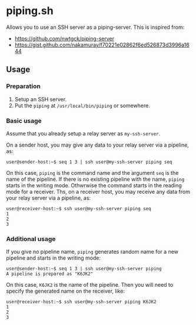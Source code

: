 # piping.sh

Allows you to use an SSH server as a piping-server.
This is inspired from:

 * https://github.com/nwtgck/piping-server
 * https://gist.github.com/nakamuray/f70221e02862f6ed526873d3996a1644

## Usage

### Preparation

1. Setup an SSH server.
2. Put the `piping` at `/usr/local/bin/piping` or somewhere.


### Basic usage

Assume that you already setup a relay server as `my-ssh-server`.

On a sender host, you may give any data to your relay server via a pipeline, as:

```console
user@sender-host:~$ seq 1 3 | ssh user@my-ssh-server piping seq
```

On this case, `piping` is the command name and the argument `seq` is the name of the pipeline. If there is no existing pipeline with the name, `piping` starts in the writing mode. Othwrwise the command starts in the reading mode for a receiver. Ths, on a receiver host, you may receive any data from your relay server via a pipeline, as:

```console
user@receiver-host:~$ ssh user@my-ssh-server piping seq
1
2
3
```

### Additional usage

If you give no pipeline name, `piping` generates random name for a new pipeline and starts in the writing mode:

```console
user@sender-host:~$ seq 1 3 | ssh user@my-ssh-server piping
A pipeline is prepared as "K6JK2"
```

On this case, `K6JK2` is the name of the pipeline. Then you will need to specify the generated name on the receiver, like:

```console
user@receiver-host:~$ ssh user@my-ssh-server piping K6JK2
1
2
3
```


